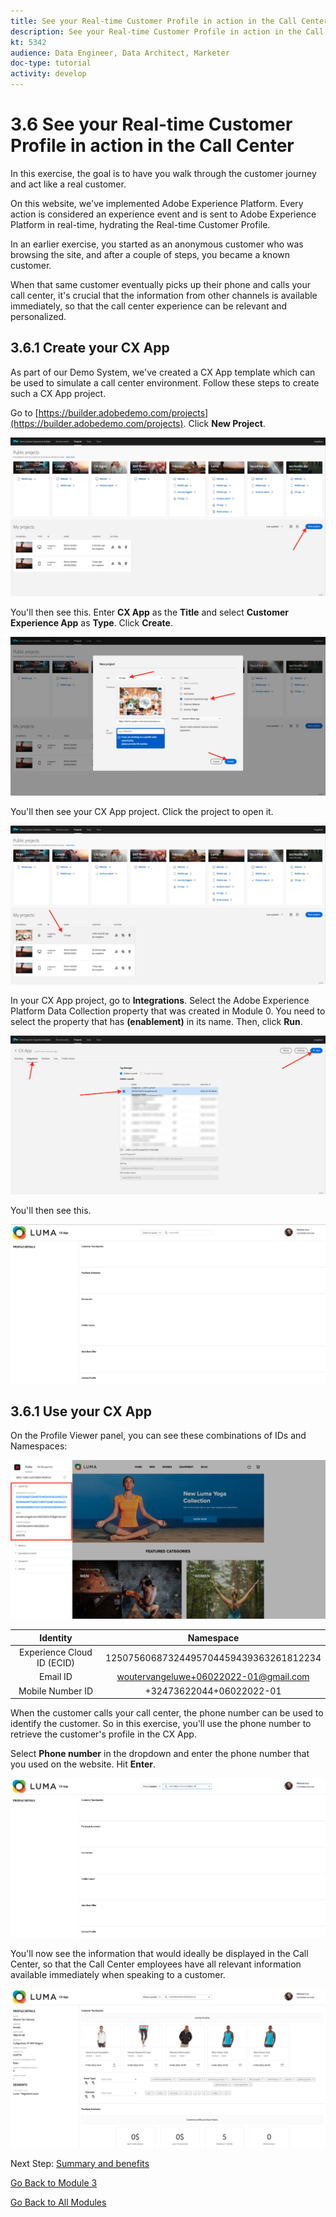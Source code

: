 ```yaml
---
title: See your Real-time Customer Profile in action in the Call Center
description: See your Real-time Customer Profile in action in the Call Center
kt: 5342
audience: Data Engineer, Data Architect, Marketer
doc-type: tutorial
activity: develop
---
```

# 3.6 See your Real-time Customer Profile in action in the Call Center

In this exercise, the goal is to have you walk through the customer journey and act like a real customer.

On this website, we've implemented Adobe Experience Platform. Every action is considered an experience event and is sent to Adobe Experience Platform in real-time, hydrating the Real-time Customer Profile.

In an earlier exercise, you started as an anonymous customer who was browsing the site, and after a couple of steps, you became a known customer.

When that same customer eventually picks up their phone and calls your call center, it's crucial that the information from other channels is available immediately, so that the call center experience can be relevant and personalized.

## 3.6.1 Create your CX App

As part of our Demo System, we've created a CX App template which can be used to simulate a call center environment. Follow these steps to create such a CX App project.

Go to [https://builder.adobedemo.com/projects](https://builder.adobedemo.com/projects). Click **New Project**.

![Demo](./images/cxapp1.png)

You'll then see this. Enter **CX App** as the **Title** and select **Customer Experience App** as **Type**. Click **Create**.

![Demo](./images/cxapp2.png)

You'll then see your CX App project. Click the project to open it.

![Demo](./images/cxapp3.png)

In your CX App project, go to **Integrations**. Select the Adobe Experience Platform Data Collection property that was created in Module 0. You need to select the property that has **(enablement)** in its name. Then, click **Run**.

![Demo](./images/cxapp4.png)

You'll then see this.

![Demo](./images/cxapp5.png)

## 3.6.1 Use your CX App

On the Profile Viewer panel, you can see these combinations of IDs and Namespaces:

![Customer Profile](./images/identities.png)

| Identity     | Namespace       |
|:-------------:| :---------------:|
| Experience Cloud ID (ECID)          | 12507560687324495704459439363261812234 |
| Email ID          | woutervangeluwe+06022022-01@gmail.com|
| Mobile Number ID          | +32473622044+06022022-01|

When the customer calls your call center, the phone number can be used to identify the customer. So in this exercise, you'll use the phone number to retrieve the customer's profile in the CX App.

Select **Phone number** in the dropdown and enter the phone number that you used on the website. Hit **Enter**.

![Demo](./images/19.png)

You'll now see the information that would ideally be displayed in the Call Center, so that the Call Center employees have all relevant information available immediately when speaking to a customer.

![Demo](./images/20.png)

Next Step: [Summary and benefits](./summary.md)

[Go Back to Module 3](./real-time-customer-profile.md)

[Go Back to All Modules](../../overview.md)
